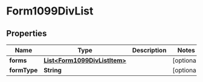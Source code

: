 

# Form1099DivList


## Properties

| Name | Type | Description | Notes |
|------------ | ------------- | ------------- | -------------|
|**forms** | [**List&lt;Form1099DivListItem&gt;**](Form1099DivListItem.md) |  |  [optional] |
|**formType** | **String** |  |  [optional] |



